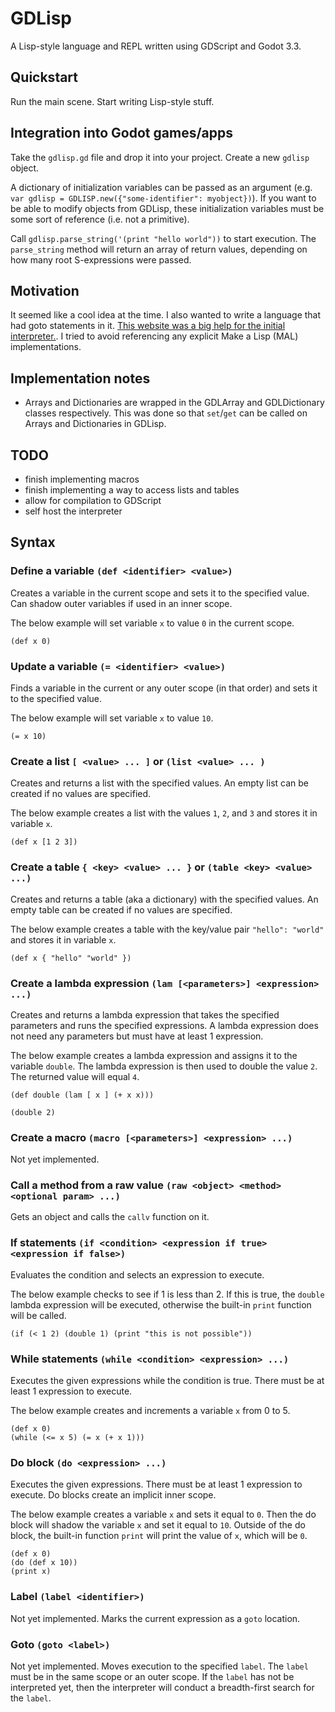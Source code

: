 # GDLisp
A Lisp-style language and REPL written using GDScript and Godot 3.3.

## Quickstart
Run the main scene. Start writing Lisp-style stuff.

## Integration into Godot games/apps
Take the `gdlisp.gd` file and drop it into your project. Create a new `gdlisp` object.

A dictionary of initialization variables can be passed as an argument (e.g. `var gdlisp = GDLISP.new({"some-identifier": myobject})`). If you want to be able to modify objects from GDLisp, these initialization variables must be some sort of reference (i.e. not a primitive). 

Call `gdlisp.parse_string('(print "hello world"))` to start execution. The `parse_string` method will return an array of return values, depending on how many root S-expressions were passed.

## Motivation
It seemed like a cool idea at the time. I also wanted to write a language that had goto statements in it. [This website was a big help for the initial interpreter.](https://norvig.com/lispy.html). I tried to avoid referencing any explicit Make a Lisp (MAL) implementations.

## Implementation notes
- Arrays and Dictionaries are wrapped in the GDLArray and GDLDictionary classes respectively. This was done so that `set`/`get` can be called on Arrays and Dictionaries in GDLisp.

## TODO
- finish implementing macros
- finish implementing a way to access lists and tables
- allow for compilation to GDScript
- self host the interpreter

## Syntax

### Define a variable `(def <identifier> <value>)`
Creates a variable in the current scope and sets it to the specified value. Can shadow outer variables if used in an inner scope.

The below example will set variable `x` to value `0` in the current scope.

`(def x 0)`

### Update a variable `(= <identifier> <value>)`
Finds a variable in the current or any outer scope (in that order) and sets it to the specified value.

The below example will set variable `x` to value `10`.

`(= x 10)`

### Create a list `[ <value> ... ]` or `(list <value> ... )`
Creates and returns a list with the specified values. An empty list can be created if no values are specified.

The below example creates a list with the values `1`, `2`, and `3` and stores it in variable `x`.

`(def x [1 2 3])`

### Create a table `{ <key> <value> ... }` or `(table <key> <value> ...)`
Creates and returns a table (aka a dictionary) with the specified values. An empty table can be created if no values are specified.

The below example creates a table with the key/value pair `"hello": "world"` and stores it in variable `x`.

`(def x { "hello" "world" })`

### Create a lambda expression `(lam [<parameters>] <expression> ...)`
Creates and returns a lambda expression that takes the specified parameters and runs the specified expressions. A lambda expression does not need any parameters but must have at least 1 expression.

The below example creates a lambda expression and assigns it to the variable `double`. The lambda expression is then used to double the value `2`. The returned value will equal `4`.

```
(def double (lam [ x ] (+ x x)))

(double 2)
```

### Create a macro `(macro [<parameters>] <expression> ...)`
Not yet implemented.

### Call a method from a raw value `(raw <object> <method> <optional param> ...)`
Gets an object and calls the `callv` function on it.

### If statements `(if <condition> <expression if true> <expression if false>)`
Evaluates the condition and selects an expression to execute.

The below example checks to see if 1 is less than 2. If this is true, the `double` lambda expression will be executed, otherwise the built-in `print` function will be called.

`(if (< 1 2) (double 1) (print "this is not possible"))`

### While statements `(while <condition> <expression> ...)`
Executes the given expressions while the condition is true. There must be at least 1 expression to execute.

The below example creates and increments a variable `x` from 0 to 5.

```
(def x 0)
(while (<= x 5) (= x (+ x 1)))
```

### Do block `(do <expression> ...)`
Executes the given expressions. There must be at least 1 expression to execute. Do blocks create an implicit inner scope.

The below example creates a variable `x` and sets it equal to `0`. Then the do block will shadow the variable `x` and set it equal to `10`. Outside of the do block, the built-in function `print` will print the value of `x`, which will be `0`.

```
(def x 0)
(do (def x 10))
(print x)
```

### Label `(label <identifier>)`
Not yet implemented.
Marks the current expression as a `goto` location.

### Goto `(goto <label>)`
Not yet implemented.
Moves execution to the specified `label`. The `label` must be in the same scope or an outer scope. If the `label` has not be interpreted yet, then the interpreter will conduct a breadth-first search for the `label`.
